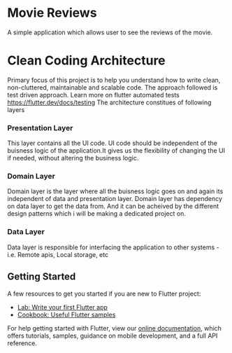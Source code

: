 # Movie Reviews

A simple application which allows user to see the reviews of the movie. 

# Clean Coding Architecture

Primary focus of this project is to help you understand how to write clean, non-cluttered, maintainable and scalable code.
The approach followed is test driven approach. Learn more on flutter automated tests https://flutter.dev/docs/testing 
The architecture constitues of following layers
  ### Presentation Layer
  This layer contains all the UI code. UI code should be independent of the buisness logic of the application.It gives us the flexibility   of changing the UI if needed, without altering the business logic.
  ### Domain Layer
  Domain layer is the layer where all the buisness logic goes on and again its independent of data and presentation layer.
  Domain layer has dependency on data layer to get the data from. And it can be acheived by the different design patterns which i will be 
  making a dedicated project on.
  ### Data Layer
  Data layer is responsible for interfacing the application to other systems -i.e. Remote apis, Local storage, etc
  


## Getting Started

A few resources to get you started if you are new to Flutter project:

- [Lab: Write your first Flutter app](https://flutter.dev/docs/get-started/codelab)
- [Cookbook: Useful Flutter samples](https://flutter.dev/docs/cookbook)

For help getting started with Flutter, view our
[online documentation](https://flutter.dev/docs), which offers tutorials,
samples, guidance on mobile development, and a full API reference.
